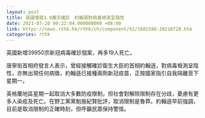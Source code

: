 ```yaml
---
layout: post
title: 英國增逾3.9萬宗確診　約翰遜對病毒檢測呈陰性
date: 2021-07-20 00:22:04.000000000 +08:00
link: https://news.rthk.hk/rthk/ch/component/k2/1601588-20210720.htm
categories: rthk
---
```


英國新增39950宗新冠病毒確診個案，再多19人死亡。

唐寧街首相府發言人表示，曾經接觸確診衛生大臣的首相約翰遜，對病毒檢測呈陰性，亦無出現任何病徵，約翰遜已接種兩劑新冠疫苗，正按國家指引自我隔離至下星期一。

英格蘭地區星期一起取消大多數防疫限制，但社會對解除限制存在分歧，憂慮有更多人染疫及死亡。在野工黨黨魁施紀賢批評，取消限制是魯莽。約翰遜早前強調，目前是取消限制的正確時刻，但呼籲民眾保持警惕。
